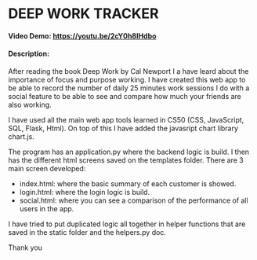 # DEEP WORK TRACKER
#### Video Demo:  https://youtu.be/2cY0h8IHdbo
#### Description:
After reading the book Deep Work by Cal Newport I a have leard about the importance of focus and purpose working.
I have created this web app to be able to record the number of daily 25 minutes work sessions I do with a social feature to be able to see and compare how much your friends are also working.

I have used all the main web app tools learned in CS50 (CSS, JavaScript, SQL, Flask, Html). On top of this I have added the javasript chart library chart.js.


The program has an application.py where the backend logic is build.
I then has the different html screens saved on the templates folder. There are 3 main screen developed:
- index.html: where the basic summary of each customer is showed.
- login.html: where the login logic is build.
- social.html: where you can see a comparison of the performance of all users in the app.

I have tried to put duplicated logic all together in helper functions that are saved in the static folder and the helpers.py doc.

Thank you